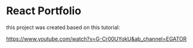 # React Portfolio
this project was created based on this tutorial:

https://www.youtube.com/watch?v=G-Cr00UYokU&ab_channel=EGATOR